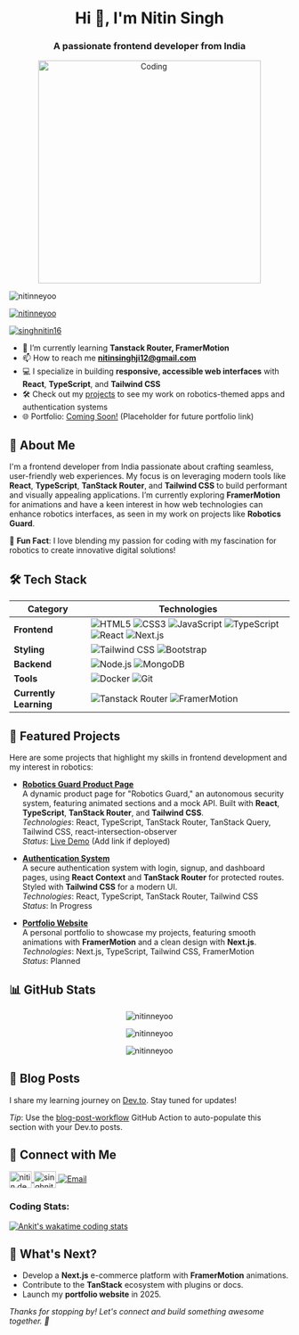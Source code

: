 <h1 align="center">Hi 👋, I'm Nitin Singh</h1>
<h3 align="center">A passionate frontend developer from India</h3>
<p align="center">
  <img align="center" alt="Coding" width="400" src="https://i.pinimg.com/originals/ef/2d/b0/ef2db0885d94fd149a4b7914923bb2a3.gif"/>
</p>

<p align="left"> <img src="https://komarev.com/ghpvc/?username=nitinneyoo&label=Profile%20views&color=0e75b6&style=flat" alt="nitinneyoo" /> </p>

<p align="left"> <a href="https://github.com/ryo-ma/github-profile-trophy"><img src="https://github-profile-trophy.vercel.app/?username=nitinneyoo&theme=onedark&margin-w=15" alt="nitinneyoo" /></a> </p>

<p align="left"> <a href="https://twitter.com/singhnitin16" target="blank"><img src="https://img.shields.io/twitter/follow/singhnitin16?logo=twitter&style=for-the-badge" alt="singhnitin16" /></a> </p>

- 🌱 I’m currently learning **Tanstack Router, FramerMotion**
- 📫 How to reach me **nitinsinghji12@gmail.com**
- 💻 I specialize in building **responsive, accessible web interfaces** with **React**, **TypeScript**, and **Tailwind CSS**
- 🛠️ Check out my [projects](#featured-projects) to see my work on robotics-themed apps and authentication systems
- 🌐 Portfolio: [Coming Soon!](#) (Placeholder for future portfolio link)

## 🚀 About Me

I'm a frontend developer from India passionate about crafting seamless, user-friendly web experiences. My focus is on leveraging modern tools like **React**, **TypeScript**, **TanStack Router**, and **Tailwind CSS** to build performant and visually appealing applications. I’m currently exploring **FramerMotion** for animations and have a keen interest in how web technologies can enhance robotics interfaces, as seen in my work on projects like **Robotics Guard**.

💬 **Fun Fact**: I love blending my passion for coding with my fascination for robotics to create innovative digital solutions!

## 🛠️ Tech Stack

| Category          | Technologies                                                                 |
|-------------------|------------------------------------------------------------------------------|
| **Frontend**      | ![HTML5](https://img.shields.io/badge/HTML5-E34F26?style=flat&logo=html5&logoColor=white) ![CSS3](https://img.shields.io/badge/CSS3-1572B6?style=flat&logo=css3&logoColor=white) ![JavaScript](https://img.shields.io/badge/JavaScript-F7DF1E?style=flat&logo=javascript&logoColor=black) ![TypeScript](https://img.shields.io/badge/TypeScript-3178C6?style=flat&logo=typescript&logoColor=white) ![React](https://img.shields.io/badge/React-61DAFB?style=flat&logo=react&logoColor=black) ![Next.js](https://img.shields.io/badge/Next.js-000000?style=flat&logo=next.js&logoColor=white) |
| **Styling**       | ![Tailwind CSS](https://img.shields.io/badge/Tailwind_CSS-38B2AC?style=flat&logo=tailwind-css&logoColor=white) ![Bootstrap](https://img.shields.io/badge/Bootstrap-7952B3?style=flat&logo=bootstrap&logoColor=white) |
| **Backend**       | ![Node.js](https://img.shields.io/badge/Node.js-339933?style=flat&logo=node.js&logoColor=white) ![MongoDB](https://img.shields.io/badge/MongoDB-47A248?style=flat&logo=mongodb&logoColor=white) |
| **Tools**         | ![Docker](https://img.shields.io/badge/Docker-2496ED?style=flat&logo=docker&logoColor=white) ![Git](https://img.shields.io/badge/Git-F05032?style=flat&logo=git&logoColor=white) |
| **Currently Learning** | ![Tanstack Router](https://img.shields.io/badge/Tanstack_Router-FF4154?style=flat&logo=react-router&logoColor=white) ![FramerMotion](https://img.shields.io/badge/Framer_Motion-0055FF?style=flat&logo=framer&logoColor=white) |

## 🌟 Featured Projects

Here are some projects that highlight my skills in frontend development and my interest in robotics:

- **[Robotics Guard Product Page](https://github.com/nitinneyoo/robotics-guard)**  
  A dynamic product page for "Robotics Guard," an autonomous security system, featuring animated sections and a mock API. Built with **React**, **TypeScript**, **TanStack Router**, and **Tailwind CSS**.  
  *Technologies*: React, TypeScript, TanStack Router, TanStack Query, Tailwind CSS, react-intersection-observer  
  *Status*: [Live Demo](#) (Add link if deployed)

- **[Authentication System](https://github.com/nitinneyoo/auth-system)**  
  A secure authentication system with login, signup, and dashboard pages, using **React Context** and **TanStack Router** for protected routes. Styled with **Tailwind CSS** for a modern UI.  
  *Technologies*: React, TypeScript, TanStack Router, Tailwind CSS  
  *Status*: In Progress

- **[Portfolio Website](https://github.com/nitinneyoo/portfolio)**  
  A personal portfolio to showcase my projects, featuring smooth animations with **FramerMotion** and a clean design with **Next.js**.  
  *Technologies*: Next.js, TypeScript, Tailwind CSS, FramerMotion  
  *Status*: Planned

## 📊 GitHub Stats

<p align="center">
  <img src="https://github-readme-stats.vercel.app/api/top-langs?username=nitinneyoo&show_icons=true&locale=en&layout=compact&theme=radical" alt="nitinneyoo" />
</p>
<p align="center">
  <img src="https://github-readme-stats.vercel.app/api?username=nitinneyoo&show_icons=true&locale=en&theme=radical" alt="nitinneyoo" />
</p>
<p align="center">
  <img src="https://github-readme-streak-stats.herokuapp.com/?user=nitinneyoo&theme=radical" alt="nitinneyoo" />
</p>

## 📝 Blog Posts

I share my learning journey on [Dev.to](https://dev.to/nitin.dev). Stay tuned for updates!
<!-- BLOG-POST-LIST:START -->
<!-- BLOG-POST-LIST:END -->

*Tip*: Use the [blog-post-workflow](https://github.com/gautamkrishnar/blog-post-workflow) GitHub Action to auto-populate this section with your Dev.to posts.

## 🤝 Connect with Me

<p align="left">
  <a href="https://dev.to/nitin.dev" target="blank">
    <img align="center" src="https://raw.githubusercontent.com/rahuldkjain/github-profile-readme-generator/master/src/images/icons/Social/devto.svg" alt="nitin.dev" height="30" width="40" />
  </a>
  <a href="https://twitter.com/singhnitin16" target="blank">
    <img align="center" src="https://raw.githubusercontent.com/rahuldkjain/github-profile-readme-generator/master/src/images/icons/Social/twitter.svg" alt="singhnitin16" height="30" width="40" />
  </a>
  <a href="mailto:nitinsinghji12@gmail.com">
    <img src="https://img.shields.io/badge/Email-nitinsinghji12%40gmail.com-red?style=flat&logo=gmail" alt="Email" />
  </a>
</p>

<p align="center">
<h3 align="left">Coding Stats:</h3> 
<div align="left">

[![Ankit's wakatime coding stats](https://github-readme-stats.vercel.app/api/wakatime?username=Nitinneyoo&theme=dark)](#)</div>
</p>

## 🎯 What's Next?

- Develop a **Next.js** e-commerce platform with **FramerMotion** animations.
- Contribute to the **TanStack** ecosystem with plugins or docs.
- Launch my **portfolio website** in 2025.

*Thanks for stopping by! Let's connect and build something awesome together. 🚀*
